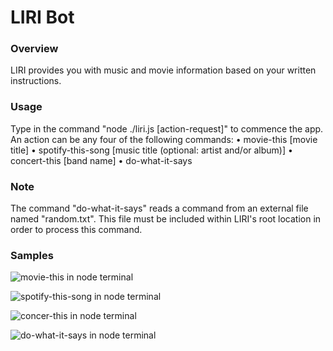 # LIRI Bot

### Overview

LIRI provides you with music and movie information based on your written instructions.

### Usage

Type in the command "node ./liri.js [action-request]" to commence the app. An action can be any four of the following commands:
• movie-this [movie title]
• spotify-this-song [music title (optional: artist and/or album)]
• concert-this [band name]
• do-what-it-says

### Note

The command "do-what-it-says" reads a command from an external file named "random.txt". This file must be included within LIRI's root location in order to process this command.

### Samples

![movie-this in node terminal](https://verysneaky77.github.io/liri-node-app/tree/master/images/movie-this-capture.png?raw=true "movie-this Screen Capture")

![spotify-this-song in node terminal](https://verysneaky77.github.io/liri-node-app/tree/master/images/spotify-this-song-capture.png?raw=true "spotify-this-song Screen Capture")

![concer-this in node terminal](https://verysneaky77.github.io/liri-node-app/tree/master/images/concert-this.png?raw=true "concert-this Screen Capture")

![do-what-it-says in node terminal](https://verysneaky77.github.io/liri-node-app/tree/master/images/do-what-it-says.png?raw=true "do-what-it-says Screen Capture")